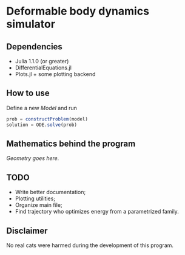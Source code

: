# Deformable body dynamics simulator

## Dependencies
- Julia 1.1.0 (or greater)
- DifferentialEquations.jl
- Plots.jl + some plotting backend

## How to use

Define a new _Model_ and run

```julia
prob = constructProblem(model)
solution = ODE.solve(prob)
```

## Mathematics behind the program
_Geometry goes here._

## TODO

- Write better documentation;
- Plotting utilities;
- Organize main file;
- Find trajectory who optimizes energy from a parametrized family.

## Disclaimer
No real cats were harmed during the development of this program.
